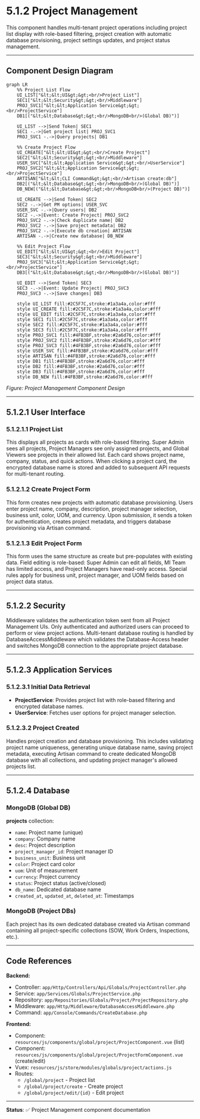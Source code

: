 # 5.1.2 Project Management

This component handles multi-tenant project operations including project list display with role-based filtering, project creation with automatic database provisioning, project settings updates, and project status management.

---

## Component Design Diagram

```mermaid
graph LR
    %% Project List Flow
    UI_LIST["&lt;&lt;UI&gt;&gt;<br/>Project List"]
    SEC1["&lt;&lt;Security&gt;&gt;<br/>Middleware"]
    PROJ_SVC1["&lt;&lt;Application Service&gt;&gt;<br/>ProjectService"]
    DB1[("&lt;&lt;Database&gt;&gt;<br/>MongoDB<br/>(Global DB)")]

    UI_LIST -->|Send Token| SEC1
    SEC1 -.->|Get project list| PROJ_SVC1
    PROJ_SVC1 -.->|Query projects| DB1

    %% Create Project Flow
    UI_CREATE["&lt;&lt;UI&gt;&gt;<br/>Create Project"]
    SEC2["&lt;&lt;Security&gt;&gt;<br/>Middleware"]
    USER_SVC["&lt;&lt;Application Service&gt;&gt;<br/>UserService"]
    PROJ_SVC2["&lt;&lt;Application Service&gt;&gt;<br/>ProjectService"]
    ARTISAN["&lt;&lt;CLI Command&gt;&gt;<br/>Artisan create:db"]
    DB2[("&lt;&lt;Database&gt;&gt;<br/>MongoDB<br/>(Global DB)")]
    DB_NEW[("&lt;&lt;Database&gt;&gt;<br/>MongoDB<br/>(Project DB)")]

    UI_CREATE -->|Send Token| SEC2
    SEC2 -.->|Get PM options| USER_SVC
    USER_SVC -.->|Query users| DB2
    SEC2 -.->|Event: Create Project| PROJ_SVC2
    PROJ_SVC2 -.->|Check duplicate name| DB2
    PROJ_SVC2 -.->|Save project metadata| DB2
    PROJ_SVC2 -.->|Execute db creation| ARTISAN
    ARTISAN -.->|Create new database| DB_NEW

    %% Edit Project Flow
    UI_EDIT["&lt;&lt;UI&gt;&gt;<br/>Edit Project"]
    SEC3["&lt;&lt;Security&gt;&gt;<br/>Middleware"]
    PROJ_SVC3["&lt;&lt;Application Service&gt;&gt;<br/>ProjectService"]
    DB3[("&lt;&lt;Database&gt;&gt;<br/>MongoDB<br/>(Global DB)")]

    UI_EDIT -->|Send Token| SEC3
    SEC3 -.->|Event: Update Project| PROJ_SVC3
    PROJ_SVC3 -.->|Save changes| DB3

    style UI_LIST fill:#2C5F7C,stroke:#1a3a4a,color:#fff
    style UI_CREATE fill:#2C5F7C,stroke:#1a3a4a,color:#fff
    style UI_EDIT fill:#2C5F7C,stroke:#1a3a4a,color:#fff
    style SEC1 fill:#2C5F7C,stroke:#1a3a4a,color:#fff
    style SEC2 fill:#2C5F7C,stroke:#1a3a4a,color:#fff
    style SEC3 fill:#2C5F7C,stroke:#1a3a4a,color:#fff
    style PROJ_SVC1 fill:#4FB3BF,stroke:#2a6d76,color:#fff
    style PROJ_SVC2 fill:#4FB3BF,stroke:#2a6d76,color:#fff
    style PROJ_SVC3 fill:#4FB3BF,stroke:#2a6d76,color:#fff
    style USER_SVC fill:#4FB3BF,stroke:#2a6d76,color:#fff
    style ARTISAN fill:#4FB3BF,stroke:#2a6d76,color:#fff
    style DB1 fill:#4FB3BF,stroke:#2a6d76,color:#fff
    style DB2 fill:#4FB3BF,stroke:#2a6d76,color:#fff
    style DB3 fill:#4FB3BF,stroke:#2a6d76,color:#fff
    style DB_NEW fill:#4FB3BF,stroke:#2a6d76,color:#fff
```

*Figure: Project Management Component Design*

---

## 5.1.2.1 User Interface

### 5.1.2.1.1 Project List

This displays all projects as cards with role-based filtering. Super Admin sees all projects, Project Managers see only assigned projects, and Global Viewers see projects in their allowed list. Each card shows project name, company, status, and quick actions. When clicking a project card, the encrypted database name is stored and added to subsequent API requests for multi-tenant routing.

### 5.1.2.1.2 Create Project Form

This form creates new projects with automatic database provisioning. Users enter project name, company, description, project manager selection, business unit, color, UOM, and currency. Upon submission, it sends a token for authentication, creates project metadata, and triggers database provisioning via Artisan command.

### 5.1.2.1.3 Edit Project Form

This form uses the same structure as create but pre-populates with existing data. Field editing is role-based: Super Admin can edit all fields, MI Team has limited access, and Project Managers have read-only access. Special rules apply for business unit, project manager, and UOM fields based on project data status.

---

## 5.1.2.2 Security

Middleware validates the authentication token sent from all Project Management UIs. Only authenticated and authorized users can proceed to perform or view project actions. Multi-tenant database routing is handled by DatabaseAccessMiddleware which validates the Database-Access header and switches MongoDB connection to the appropriate project database.

---

## 5.1.2.3 Application Services

### 5.1.2.3.1 Initial Data Retrieval

- **ProjectService**: Provides project list with role-based filtering and encrypted database names.
- **UserService**: Fetches user options for project manager selection.

### 5.1.2.3.2 Project Created

Handles project creation and database provisioning. This includes validating project name uniqueness, generating unique database name, saving project metadata, executing Artisan command to create dedicated MongoDB database with all collections, and updating project manager's allowed projects list.

---

## 5.1.2.4 Database

### MongoDB (Global DB)

**projects** collection:
- `name`: Project name (unique)
- `company`: Company name
- `desc`: Project description
- `project_manager_id`: Project manager ID
- `business_unit`: Business unit
- `color`: Project card color
- `uom`: Unit of measurement
- `currency`: Project currency
- `status`: Project status (active/closed)
- `db_name`: Dedicated database name
- `created_at`, `updated_at`, `deleted_at`: Timestamps

### MongoDB (Project DBs)

Each project has its own dedicated database created via Artisan command containing all project-specific collections (SOW, Work Orders, Inspections, etc.).

---

## Code References

**Backend:**
- Controller: `app/Http/Controllers/Api/Globals/ProjectController.php`
- Service: `app/Services/Globals/ProjectService.php`
- Repository: `app/Repositories/Globals/Project/ProjectRepository.php`
- Middleware: `app/Http/Middleware/DatabaseAccessMiddleware.php`
- Command: `app/Console/Commands/CreateDatabase.php`

**Frontend:**
- Component: `resources/js/components/global/project/ProjectComponent.vue` (list)
- Component: `resources/js/components/global/project/ProjectFormComponent.vue` (create/edit)
- Vuex: `resources/js/store/modules/globals/project/actions.js`
- Routes:
  - `/global/project` - Project list
  - `/global/project/create` - Create project
  - `/global/project/edit/{id}` - Edit project

---

**Status**: ✅ Project Management component documentation
